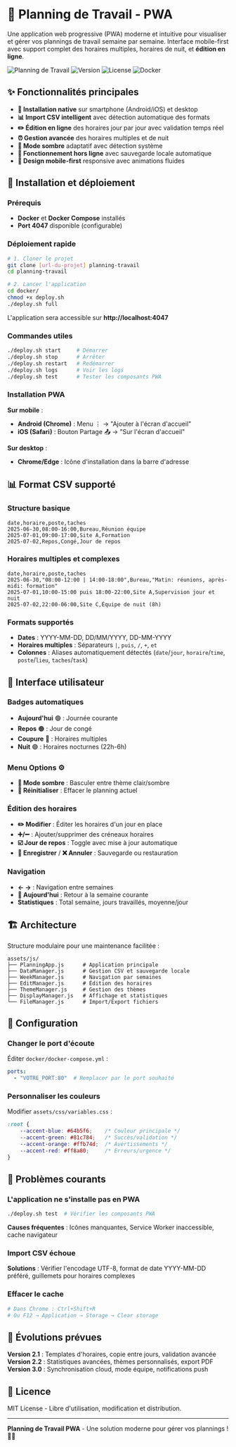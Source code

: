 # 📅 Planning de Travail - PWA

Une application web progressive (PWA) moderne et intuitive pour visualiser et gérer vos plannings de travail semaine par semaine. Interface mobile-first avec support complet des horaires multiples, horaires de nuit, et **édition en ligne**.

![Planning de Travail](https://img.shields.io/badge/PWA-Ready-brightgreen) ![Version](https://img.shields.io/badge/version-2.0.0-blue) ![License](https://img.shields.io/badge/license-MIT-green) ![Docker](https://img.shields.io/badge/Docker-Supported-blue)

## ✨ Fonctionnalités principales

- **🚀 Installation native** sur smartphone (Android/iOS) et desktop
- **📊 Import CSV intelligent** avec détection automatique des formats
- **✏️ Édition en ligne** des horaires jour par jour avec validation temps réel
- **⏰ Gestion avancée** des horaires multiples et de nuit
- **🌙 Mode sombre** adaptatif avec détection système
- **💾 Fonctionnement hors ligne** avec sauvegarde locale automatique
- **📱 Design mobile-first** responsive avec animations fluides

## 🚀 Installation et déploiement

### Prérequis
- **Docker** et **Docker Compose** installés
- **Port 4047** disponible (configurable)

### Déploiement rapide

```bash
# 1. Cloner le projet
git clone [url-du-projet] planning-travail
cd planning-travail

# 2. Lancer l'application
cd docker/
chmod +x deploy.sh
./deploy.sh full
```

L'application sera accessible sur **http://localhost:4047**

### Commandes utiles

```bash
./deploy.sh start     # Démarrer
./deploy.sh stop      # Arrêter
./deploy.sh restart   # Redémarrer
./deploy.sh logs      # Voir les logs
./deploy.sh test      # Tester les composants PWA
```

### Installation PWA

**Sur mobile** :
- **Android (Chrome)** : Menu ⋮ → "Ajouter à l'écran d'accueil"
- **iOS (Safari)** : Bouton Partage 📤 → "Sur l'écran d'accueil"

**Sur desktop** :
- **Chrome/Edge** : Icône d'installation dans la barre d'adresse

## 📊 Format CSV supporté

### Structure basique
```csv
date,horaire,poste,taches
2025-06-30,08:00-16:00,Bureau,Réunion équipe
2025-07-01,09:00-17:00,Site A,Formation
2025-07-02,Repos,Congé,Jour de repos
```

### Horaires multiples et complexes
```csv
date,horaire,poste,taches
2025-06-30,"08:00-12:00 | 14:00-18:00",Bureau,"Matin: réunions, après-midi: formation"
2025-07-01,10:00-15:00 puis 18:00-22:00,Site A,Supervision jour et nuit
2025-07-02,22:00-06:00,Site C,Équipe de nuit (8h)
```

### Formats supportés
- **Dates** : YYYY-MM-DD, DD/MM/YYYY, DD-MM-YYYY
- **Horaires multiples** : Séparateurs `|`, `puis`, `/`, `+`, `et`
- **Colonnes** : Aliases automatiquement détectés (`date`/`jour`, `horaire`/`time`, `poste`/`lieu`, `taches`/`task`)

## 🎨 Interface utilisateur

### Badges automatiques
- **Aujourd'hui** 🟢 : Journée courante
- **Repos** 🟠 : Jour de congé  
- **Coupure** 🔴 : Horaires multiples
- **Nuit** 🟣 : Horaires nocturnes (22h-6h)

### Menu Options ⚙️
- **🌙 Mode sombre** : Basculer entre thème clair/sombre
- **🔄 Réinitialiser** : Effacer le planning actuel

### Édition des horaires
- **✏️ Modifier** : Éditer les horaires d'un jour en place
- **➕/➖** : Ajouter/supprimer des créneaux horaires
- **☑️ Jour de repos** : Toggle avec mise à jour automatique
- **💾 Enregistrer** / **❌ Annuler** : Sauvegarde ou restauration

### Navigation
- **← →** : Navigation entre semaines
- **📅 Aujourd'hui** : Retour à la semaine courante
- **Statistiques** : Total semaine, jours travaillés, moyenne/jour

## 🏗️ Architecture

Structure modulaire pour une maintenance facilitée :

```
assets/js/
├── PlanningApp.js      # Application principale
├── DataManager.js      # Gestion CSV et sauvegarde locale
├── WeekManager.js      # Navigation par semaines
├── EditManager.js      # Édition des horaires
├── ThemeManager.js     # Gestion des thèmes
├── DisplayManager.js   # Affichage et statistiques
└── FileManager.js      # Import/Export fichiers
```

## 🔧 Configuration

### Changer le port d'écoute
Éditer `docker/docker-compose.yml` :
```yaml
ports:
  - "VOTRE_PORT:80"  # Remplacer par le port souhaité
```

### Personnaliser les couleurs
Modifier `assets/css/variables.css` :
```css
:root {
    --accent-blue: #64b5f6;    /* Couleur principale */
    --accent-green: #81c784;   /* Succès/validation */
    --accent-orange: #ffb74d;  /* Avertissements */
    --accent-red: #ff8a80;     /* Erreurs/urgence */
}
```

## 🚨 Problèmes courants

### L'application ne s'installe pas en PWA
```bash
./deploy.sh test  # Vérifier les composants PWA
```
**Causes fréquentes** : Icônes manquantes, Service Worker inaccessible, cache navigateur

### Import CSV échoue  
**Solutions** : Vérifier l'encodage UTF-8, format de date YYYY-MM-DD préféré, guillemets pour horaires complexes

### Effacer le cache
```bash
# Dans Chrome : Ctrl+Shift+R
# Ou F12 → Application → Storage → Clear storage
```

## 🔮 Évolutions prévues

**Version 2.1** : Templates d'horaires, copie entre jours, validation avancée  
**Version 2.2** : Statistiques avancées, thèmes personnalisés, export PDF  
**Version 3.0** : Synchronisation cloud, mode équipe, notifications push

## 📄 Licence

MIT License - Libre d'utilisation, modification et distribution.

---

**Planning de Travail PWA** - Une solution moderne pour gérer vos plannings ! 📅✨